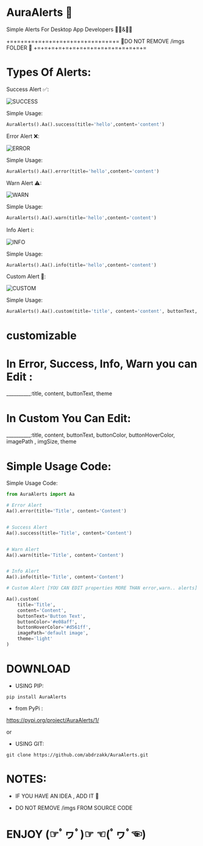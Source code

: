 # AuraAlerts 💎

Simple Alerts For Desktop App Developers 👨‍💻&👩‍💻

+=+=+=+=+=+=+=+=+=+=+=+=+=+=+=+=
📛DO NOT REMOVE /imgs FOLDER 📛
+=+=+=+=+=+=+=+=+=+=+=+=+=+=+=+=

# Types Of Alerts:

Success Alert ✅:


![SUCCESS](https://github.com/abdrzakk/AuraAlerts/assets/167257386/863f20a5-0818-4dc8-a845-0767a0249c7b)


Simple Usage:

```python
AuraAlerts().Aa().success(title='hello',content='content')
```

Error Alert ❌:


![ERROR](https://github.com/abdrzakk/AuraAlerts/assets/167257386/e966117a-9cfb-4c63-9ced-a9881212f4a1)


Simple Usage:

```python
AuraAlerts().Aa().error(title='hello',content='content')
```

Warn Alert ⚠:


![WARN](https://github.com/abdrzakk/AuraAlerts/assets/167257386/3d7ee7d9-1841-4e75-a2dc-ca98f6f2d88f)


Simple Usage:

```python
AuraAlerts().Aa().warn(title='hello',content='content')
```


Info Alert ℹ:


![INFO](https://github.com/abdrzakk/AuraAlerts/assets/167257386/1284b363-9d22-4d7d-9139-c7f2f988274c)


Simple Usage:

```python
AuraAlerts().Aa().info(title='hello',content='content')
```



Custom Alert 💫:

![CUSTOM](https://github.com/abdrzakk/AuraAlerts/assets/167257386/c72fec5e-bd93-4450-b09e-7510e570e7df)

Simple Usage:

```python
AuraAlerts().Aa().custom(title='title', content='content', buttonText, buttonColor='#e08aff', buttonHoverColor='#d561ff', imagePath='default image' , imgSize=(33,33), theme='light')
```




# customizable

# In Error, Success, Info, Warn you can Edit :
__________:title, content, buttonText, theme
# In Custom You Can Edit:
__________:title, content, buttonText, buttonColor, buttonHoverColor, imagePath , imgSize, theme

# Simple Usage Code:

Simple Usage Code:
```python
from AuraAlerts import Aa

# Error Alert
Aa().error(title='Title', content='Content')


# Success Alert
Aa().success(title='Title', content='Content')


# Warn Alert
Aa().warn(title='Title', content='Content')


# Info Alert
Aa().info(title='Title', content='Content')

# Custom Alert [YOU CAN EDIT properties MORE THAN error,warn.. alerts]

Aa().custom(
    title='Title', 
    content='Content', 
    buttonText='Button Text', 
    buttonColor='#e08aff', 
    buttonHoverColor='#d561ff', 
    imagePath='default image',
    theme='light'
)
```





# DOWNLOAD #
* USING PIP:

``pip install AuraAlerts``

* from PyPi :

https://pypi.org/project/AuraAlerts/1/

or

* USING GIT:

``git clone https://github.com/abdrzakk/AuraAlerts.git``



# NOTES:
* IF YOU HAVE AN IDEA , ADD IT 💝

* DO NOT REMOVE /imgs FROM SOURCE CODE 

# ENJOY (☞ﾟヮﾟ)☞ ☜(ﾟヮﾟ☜)



